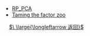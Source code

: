 [](README.md ':include')
- [RP_PCA](papers/RP_PCA.md)
- [Taming the factor zoo](papers/Taming_the_factor_zoo.md)

&nbsp;
&nbsp;
[$\ \large{\longleftarrow 返回}$](README.md)